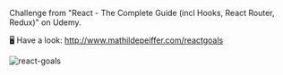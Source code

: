 Challenge from "React - The Complete Guide (incl Hooks, React Router, Redux)" on Udemy.

🖥   Have a look: http://www.mathildepeiffer.com/reactgoals 

 


![react-goals](https://user-images.githubusercontent.com/86634734/136645492-6b743096-3e1a-4dcb-b70c-4ebebb397a3b.png)


 

